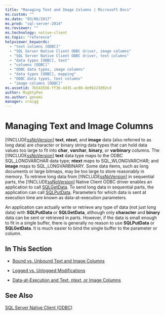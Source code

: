 ```yaml
---
title: "Managing Text and Image Columns | Microsoft Docs"
ms.custom: ""
ms.date: "03/06/2017"
ms.prod: "sql-server-2014"
ms.reviewer: ""
ms.technology: native-client
ms.topic: "reference"
helpviewer_keywords: 
  - "text columns [ODBC]"
  - "SQL Server Native Client ODBC driver, image columns"
  - "SQL Server Native Client ODBC driver, text columns"
  - "data types [ODBC], text"
  - "columns [ODBC]"
  - "ODBC data types, image columns"
  - "data types [ODBC], mapping"
  - "ODBC data types, text columns"
  - "image columns [ODBC]"
ms.assetid: 7b543556-ff36-4d35-ac08-de96223d92cd
author: MightyPen
ms.author: genemi
manager: craigg
---
```

# Managing Text and Image Columns
  [!INCLUDE[ssNoVersion](../../includes/ssnoversion-md.md)] **text**, **ntext**, and **image** data (also referred to as long data) are character or binary string data types that can hold data values too large to fit into **char**, **varchar**, **binary**, or **varbinary** columns. The [!INCLUDE[ssNoVersion](../../includes/ssnoversion-md.md)] **text** data type maps to the ODBC SQL_LONGVARCHAR data type; **ntext** maps to SQL_WLONGVARCHAR; and **image** maps to SQL_LONGVARBINARY. Some data items, such as long documents or large bitmaps, may be too large to store reasonably in memory. To retrieve long data from [!INCLUDE[ssNoVersion](../../includes/ssnoversion-md.md)] in sequential parts, the [!INCLUDE[ssNoVersion](../../includes/ssnoversion-md.md)] Native Client ODBC driver enables an application to call [SQLGetData](../native-client-odbc-api/sqlgetdata.md). To send long data in sequential parts, the application can call [SQLPutData](../native-client-odbc-api/sqlputdata.md). Parameters for which data is sent at execution time are known as data-at-execution parameters.  
  
 An application can actually write or retrieve any type of data (not just long data) with **SQLPutData** or **SQLGetData**, although only **character** and **binary** data can be sent or retrieved in parts. However, if the data is small enough to fit in a single buffer, there is generally no reason to use **SQLPutData** or **SQLGetData**. It is much easier to bind the single buffer to the parameter or column.  
  
## In This Section  
  
-   [Bound vs. Unbound Text and Image Columns](bound-vs-unbound-text-and-image-columns.md)  
  
-   [Logged vs. Unlogged Modifications](logged-vs-unlogged-modifications.md)  
  
-   [Data-at-Execution and Text, ntext, or Image Columns](data-at-execution-and-text-ntext-or-image-columns.md)  
  
## See Also  
 [SQL Server Native Client &#40;ODBC&#41;](../native-client/odbc/sql-server-native-client-odbc.md)  
  
  
